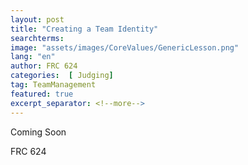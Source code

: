 ```yaml
---
layout: post
title: "Creating a Team Identity"
searchterms:
image: "assets/images/CoreValues/GenericLesson.png"
lang: "en"
author: FRC 624
categories:  [ Judging]
tag: TeamManagement
featured: true
excerpt_separator: <!--more-->
---
```


Coming Soon

FRC 624
